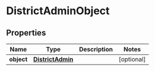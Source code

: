 
# DistrictAdminObject

## Properties
Name | Type | Description | Notes
------------ | ------------- | ------------- | -------------
**object** | [**DistrictAdmin**](DistrictAdmin.md) |  |  [optional]



